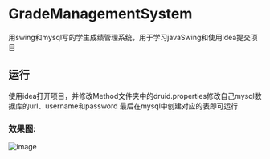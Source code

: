 # GradeManagementSystem
用swing和mysql写的学生成绩管理系统，用于学习javaSwing和使用idea提交项目

## 运行
使用idea打开项目，并修改Method文件夹中的druid.properties修改自己mysql数据库的url、username和password
最后在mysql中创建对应的表即可运行

### 效果图:

![image](GradeManagementSystem/image/)
